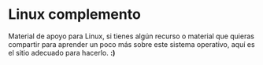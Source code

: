 # **Linux complemento**

Material de apoyo para Linux, si tienes algún recurso o material que quieras compartir para aprender un poco más sobre este sistema operativo, aquí es el sitio adecuado para hacerlo. **:)** 
